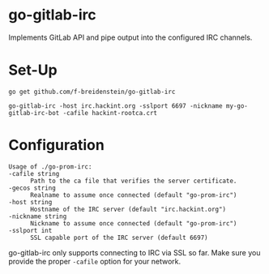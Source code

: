 # go-gitlab-irc

Implements GitLab API and pipe output into the configured IRC channels.

# Set-Up

  `go get github.com/f-breidenstein/go-gitlab-irc`
  
  `go-gitlab-irc -host irc.hackint.org -sslport 6697 -nickname my-go-gitlab-irc-bot -cafile hackint-rootca.crt`
  
# Configuration
  ```
 Usage of ./go-prom-irc:
  -cafile string
    	Path to the ca file that verifies the server certificate.
  -gecos string
    	Realname to assume once connected (default "go-prom-irc")
  -host string
    	Hostname of the IRC server (default "irc.hackint.org")
  -nickname string
    	Nickname to assume once connected (default "go-prom-irc")
  -sslport int
    	SSL capable port of the IRC server (default 6697)
```

go-gitlab-irc only supports connecting to IRC via SSL so far. Make sure you provide the proper `-cafile` option for your network.
